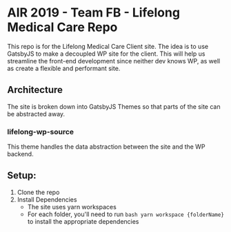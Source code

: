 # AIR 2019 - Team FB - Lifelong Medical Care Repo

This repo is for the Lifelong Medical Care Client site. 
The idea is to use GatsbyJS to make a decoupled WP site for the client. This will help us streamline the front-end development since neither dev knows WP, as well as create a flexible and performant site. 

## Architecture
The site is broken down into GatsbyJS Themes so that parts of the site can be abstracted away. 

### lifelong-wp-source
This theme handles the data abstraction between the site and the WP backend. 

## Setup: 

1. Clone the repo
2. Install Dependencies
    - The site uses yarn workspaces
    - For each folder, you'll need to run ```bash yarn workspace {folderName}``` to install the appropriate dependencies
